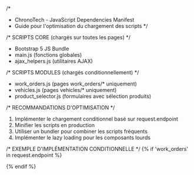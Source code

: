 /*
 * ChronoTech - JavaScript Dependencies Manifest
 * Guide pour l'optimisation du chargement des scripts
 */

/* SCRIPTS CORE (chargés sur toutes les pages) */
- Bootstrap 5 JS Bundle
- main.js (fonctions globales)
- ajax_helpers.js (utilitaires AJAX)

/* SCRIPTS MODULES (chargés conditionnellement) */
- work_orders.js (pages work_orders/* uniquement)
- vehicles.js (pages vehicles/* uniquement)  
- product_selector.js (formulaires avec sélection produits)

/* RECOMMANDATIONS D'OPTIMISATION */
1. Implémenter le chargement conditionnel basé sur request.endpoint
2. Minifier les scripts en production
3. Utiliser un bundler pour combiner les scripts fréquents
4. Implémenter le lazy loading pour les composants lourds

/* EXEMPLE D'IMPLÉMENTATION CONDITIONNELLE */
{% if 'work_orders' in request.endpoint %}
<script src="{{ url_for('static', filename='js/work_orders.js') }}"></script>
{% endif %}
